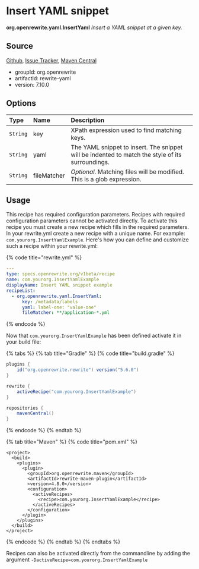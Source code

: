 # Insert YAML snippet

 **org.openrewrite.yaml.InsertYaml** _Insert a YAML snippet at a given key._

## Source

[Github](https://github.com/openrewrite/rewrite), [Issue Tracker](https://github.com/openrewrite/rewrite/issues), [Maven Central](https://search.maven.org/artifact/org.openrewrite/rewrite-yaml/7.10.0/jar)

* groupId: org.openrewrite
* artifactId: rewrite-yaml
* version: 7.10.0

## Options

| Type | Name | Description |
| :--- | :--- | :--- |
| `String` | key | XPath expression used to find matching keys. |
| `String` | yaml | The YAML snippet to insert. The snippet will be indented to match the style of its surroundings. |
| `String` | fileMatcher | _Optional_. Matching files will be modified. This is a glob expression. |

## Usage

This recipe has required configuration parameters. Recipes with required configuration parameters cannot be activated directly. To activate this recipe you must create a new recipe which fills in the required parameters. In your rewrite.yml create a new recipe with a unique name. For example: `com.yourorg.InsertYamlExample`. Here's how you can define and customize such a recipe within your rewrite.yml:

{% code title="rewrite.yml" %}
```yaml
---
type: specs.openrewrite.org/v1beta/recipe
name: com.yourorg.InsertYamlExample
displayName: Insert YAML snippet example
recipeList:
  - org.openrewrite.yaml.InsertYaml:
      key: /metadata/labels
      yaml: label-one: "value-one"
      fileMatcher: **/application-*.yml
```
{% endcode %}

Now that `com.yourorg.InsertYamlExample` has been defined activate it in your build file:

{% tabs %}
{% tab title="Gradle" %}
{% code title="build.gradle" %}
```groovy
plugins {
    id("org.openrewrite.rewrite") version("5.6.0")
}

rewrite {
    activeRecipe("com.yourorg.InsertYamlExample")
}

repositories {
    mavenCentral()
}
```
{% endcode %}
{% endtab %}

{% tab title="Maven" %}
{% code title="pom.xml" %}
```markup
<project>
  <build>
    <plugins>
      <plugin>
        <groupId>org.openrewrite.maven</groupId>
        <artifactId>rewrite-maven-plugin</artifactId>
        <version>4.8.0</version>
        <configuration>
          <activeRecipes>
            <recipe>com.yourorg.InsertYamlExample</recipe>
          </activeRecipes>
        </configuration>
      </plugin>
    </plugins>
  </build>
</project>
```
{% endcode %}
{% endtab %}
{% endtabs %}

Recipes can also be activated directly from the commandline by adding the argument `-DactiveRecipe=com.yourorg.InsertYamlExample`

